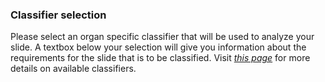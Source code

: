 
### Classifier selection

Please select an organ specific classifier that will be used to analyze your slide. A textbox below your selection will give you information about the requirements for the slide that is to be classified. Visit <a href="http://classifai-pathology.com" target="_blank">*this page*</a> for more details on available classifiers.

